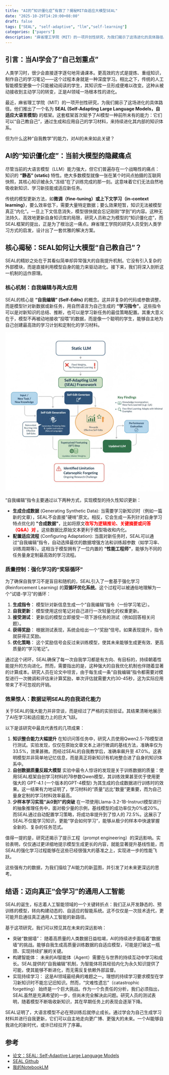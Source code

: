 ```yaml
---
title: "AI的“知识僵化症”有救了？揭秘MIT自适应大模型SEAL"
date: "2025-10-29T14:20:00+08:00"
draft: false
tags: ["SEAL", "self-adaptive", "llm","self-learning"]
categories: ["papers"]
description: "麻省理工学院（MIT）的一项开创性研究，为我们揭示了这场进化的具体路径。他们推出了一个名为 **SEAL (Self-Adapting Large Language Models，自适应大语言模型)** 的框架。这套框架首次赋予了AI模型一种前所未有的能力：它们可以“自己教自己”，通过生成和应用自己的学习材料，来持续进化其内部的知识体系。"
---
```



## 引言：当AI学会了“自己划重点”

人类学习时，很少会直接逐字逐句地背诵课本。更高效的方式是提炼、重组知识，制作自己的学习笔记——这个过程本身就是一种深度学习。相比之下，传统的人工智能模型更像一个只能被动阅读的学生，其知识库一旦形成便难以改变。这种从被动接收到主动学习的转变，正是AI领域一场根本性的进化。

最近，麻省理工学院（MIT）的一项开创性研究，为我们揭示了这场进化的具体路径。他们推出了一个名为 **SEAL (Self-Adapting Large Language Models，自适应大语言模型)** 的框架。这套框架首次赋予了AI模型一种前所未有的能力：它们可以“自己教自己”，通过生成和应用自己的学习材料，来持续进化其内部的知识体系。

但为什么这种“自我教学”的能力，对AI的未来如此关键？

## AI的“知识僵化症”：当前大模型的隐藏痛点

尽管当前的大语言模型（LLM）能力强大，但它们普遍存在一个战略性的痛点：知识的 **“静态” (static)** 特性。绝大多数模型就像一张在某个时间点拍摄的互联网快照，其核心知识被永久“冻结”在了训练完成的那一刻。这意味着它们无法自然地吸收新知识、学习新技能或适应新任务。

传统的模型更新方法，如**微调（fine-tuning）**或**上下文学习（in-context learning）**，要么效率低下，需要大量特定数据；要么效果短暂，知识无法被模型真正“内化”。一旦上下文信息消失，模型很快就会忘记刚刚“学到”的内容。这种无法持久、高效地更新自身知识库的局限，研究人员称之为模型的“知识僵化症”，而SEAL框架的提出，正是为了根治这一痛点。麻省理工学院的研究人员受到人类学习方式的启发，设计出了一套优雅的解决方案。

## 核心揭秘：SEAL如何让大模型“自己教自己”？

SEAL的精妙之处在于其看似简单却异常强大的自我提升机制。它没有引入复杂的外部模块，而是直接利用模型自身的能力来驱动进化。接下来，我们将深入剖析这一机制的运作原理。

### 核心机制：自我编辑与两大应用

SEAL的核心是 **“自我编辑” (Self-Edits)** 的概念。这并非复杂的代码或参数调整，而是模型针对新数据或新任务，用自然语言为自己生成的 **“学习指令”**。这些指令可以是对新知识的总结、推断，也可以是学习新任务的最佳策略配置。其重大意义在于，模型不再被动地接收“投喂”的数据，而是像一个聪明的学生，能够自主地为自己创建最高效的学习计划和定制化的学习材料。

![SEAL](./images/seal_logic.jpg)

“自我编辑”指令主要通过以下两种方式，实现模型的持久性知识更新：

* **生成合成数据** (Generating Synthetic Data): 当需要学习新知识时（例如一篇新的文章），SEAL不会直接"硬啃"原文。相反，它会生成一系列针对自身学习特点优化的 **"合成数据"**，比如将原文<b><span style="color: red;">改写为逻辑推论、关键摘要或问答（Q&A）对</span></b> 。这些数据比原始文本更利于模型吸收和内化。
* **配置适应流程** (Configuring Adaptation): 当面对新任务时，SEAL可以通过“自我编辑”指令，自动选择最优的数据增强方法和训练超参数（如学习率、训练周期等）。这相当于模型拥有了一位内置的 **“性能工程师”**，能够为不同的任务量身定制最高效的学习流程。

### 质量控制：强化学习的“奖惩循环”

为了确保自我学习不是盲目和随机的，SEAL引入了一套基于强化学习 (Reinforcement Learning) 的**双循环优化系统**。这个过程可以被通俗地理解为一个“试错-学习”的循环：

1. **生成指令**： 模型针对新信息生成一个“自我编辑”指令（一份学习笔记）。
2. **自我更新**： 模型使用这份笔记对自己进行一次轻量化的权重更新。
3. **接受测试**： 更新后的模型立即接受一项下游任务的测试（例如回答相关问题）。
4. **获得奖励**： 根据测试表现，系统会给出一个“奖励”信号。如果表现提升，指令就获得正奖励。
5. **优化策略**： 这个奖励信号会反过来训练模型，使其未来能够生成更有效、更高质量的“学习笔记”。

通过这个闭环，SEAL确保了每一次自我学习都是有方向、有目标的，持续朝着性能提升的方向进化。然而，需要指出的是，这种强大的自我优化机制也伴随着显著的计算成本。研究人员在论文中坦言，由于每生成一条“自我编辑”指令都需要对模型进行一次微调和评估来计算奖励，单次评估就需要大约30-45秒，这为实际应用带来了不可忽视的开销。

### 效果惊人：数据证明SEAL的自我进化能力

关于SEAL的强大能力并非空谈，而是经过了严格的实验验证。其结果清晰地展示了AI在学习和适应能力上的巨大飞跃。

以下是该研究中最具代表性的几项成果：

1. **知识整合能力大幅提升** 在知识问答任务中，研究人员使用Qwen2.5-7B模型进行测试。实验发现，仅仅在原始文章文本上进行微调的基线方法，准确率仅为33.5%，效果甚微。而经过SEAL的自我教学后，准确率飙升至 47.0%。这表明模型并非简单地记忆信息，而是真正将新知识有机地整合进了自身的知识体系中。
2. **自创数据质量反超大模型** 实验中最令人惊讶的发现是关于训练数据的质量：使用SEAL框架自创学习材料的7B参数Qwen模型，其训练效果甚至优于使用更强大的 GPT-4.1 (一个版本的GPT-4模型) 为其生成的合成数据进行训练时的效果。这一结果有力地证明了，学习材料的“质量”远比“数量”更重要，而为自己量身定制的学习材料效率最高。
3. **少样本学习实现“从0到1”的突破** 在一项使用Llama-3.2-1B-Instruct模型进行的抽象推理任务中，面对极少量的示例，基线模型的成功率仅为0%或20%。而SEAL通过自动配置学习策略，将成功率提升到了惊人的 72.5%。这展示了SEAL不仅能学习知识，更能“学会如何学习”，能够从极少的样本中快速掌握全新的、复杂的任务范式。

值得一提的是，研究还揭示了提示工程（prompt engineering）的深远影响。实验表明，仅仅通过更详细地提示模型生成更长的内容，就能显著提升基线性能，而SEAL的强化学习过程能够在这些已经很强大的基准之上，实现进一步的性能飞跃。

这些强有力的数据，为我们描绘了AI能力的新蓝图，并引发了对未来更深远的思考。

## 结语：迈向真正“会学习”的通用人工智能

SEAL的诞生，标志着人工智能领域的一个关键转折点：我们正从开发静态的、预训练的模型，转向构建动态的、自适应的智能系统。这不仅仅是一次技术迭代，更可能开启通往真正通用人工智能的新路径。

基于这项研究，我们可以预见其在未来的深远影响：

* 突破“数据墙”： 随着高质量的人类数据日益枯竭，AI的持续进步面临着“数据墙”的挑战。能够自我生成高质量训练数据的自适应模型，可能是打破这一瓶颈、实现持续扩展的关键。
* 构建智能体： 未来的AI智能体（Agent）需要在与世界的持续互动中学习和成长。SEAL提供的“自我编辑”机制，为智能体将其经验内化为永久知识提供了可能，使其能够不断进化，而无需反复依赖外部监督。
* 实现持续学习： 这是AI领域最经典的难题之一。理想的持续学习要求模型在学习新知识时不能忘记旧知识。然而，“灾难性遗忘”（catastrophic forgetting） 始终是一个巨大挑战。作为一个负责任的分析，我们必须指出，SEAL虽然是充满希望的一步，但尚未完全解决此问题。研究人员的测试表明，随着模型不断吸收新知识，其在早期任务上的表现会逐渐下降。

SEAL证明了，大语言模型不必在预训练后就停止成长。通过学会为自己生成学习材料并进行自我更新，它们可以自主地走向更广博、更强大的未来。一个AI能够自我进化的新时代，或许已经拉开了序幕。

## 参考

* [论文：SEAL: Self-Adaptive Large Language Models](https://arxiv.org/pdf/2510.13668)
* [SEAL Github](https://github.com/Continual-Intelligence/SEAL)
* [我的NotebookLM](https://notebooklm.google.com/notebook/dccd1d51-26f3-4369-be9a-ca2a82e83bd3)
